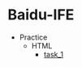 # Baidu-IFE
- Practice 
  - HTML
    - [task_1](https://github.com/JinYangjun/Baidu-IFE/blob/master/task_1.1.html)
